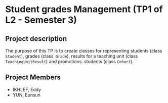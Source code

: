# Student grades Management (TP1 of L2 - Semester 3)

## Project description

The purpose of this TP is to create classes for representing students (class `Student`), grades (class` Grade`), results for a teaching unit (class `TeachingUnitResult`) and promotions. students (class `Cohort`).

## Project Members

- IKHLEF, Eddy
- YUN, Eunsun